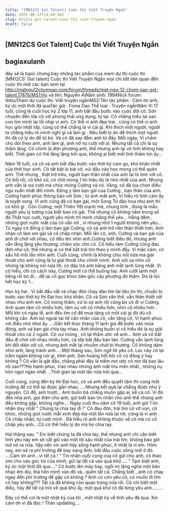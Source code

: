 ```yaml
---
title: "[MN12CS Got Talent] Cuộc thi Viết Truyện Ngắn"
date: 2025-06-12T14:40:48Z
slug: mn12cs-got-talent-cuoc-thi-viet-truyen-ngan
draft: false
---
```


## [MN12CS Got Talent] Cuộc thi Viết Truyện Ngắn

## bagiaxulanh

đây sẽ là topic chưng bày những tác phẩm của mem dự thi cuộc thi [MN12CS' Got talent] Cuộc thi Viết Truyện Ngắn
mọi chi tiết liên quan đến cuộc thi mời các bạn xem tại  http://matngu12chomsao.com/forum/threads/mat-ngu-12-chom-sao-got-talent.17876/MS1:Họ và tên: Nguyễn ÁiNăm sinh: 1994Nick forum: ibitsuTham dự cuộc thi: Viết truyện ngắnMS2:Tên tác phẩm : Cám ơn anh, ký ức một thời đã quaTác giả : Fiona Dao
Thể loại : Truyện ngắnNăm Vi 17 tuổi, cũng là cuối học kỳ 2 lớp 11, anh bắt đầu bước vào cuộc đời cô. Sơn chuyển đến lớp cô với phong thái ung dụng, tự tại. Cô chẳng hiểu tại sao con tim mình lại lỗi nhịp vì anh. Có thể vì anh đẹp trai , cũng có thể vì anh học giỏi nhất lớp, cũng có thể chẳng là vì cái gì. Khi thích một người, người ta chẳng hiểu rõ mình nghĩ gì và làm gì . Nếu biết lý do để thích một người thì đã có lý do để từ bỏ. Và cô đã say đắm anh từ đấy. Mỗi ngày, Vi chăm chú dõi theo anh, anh làm gì, anh nở nụ cười với ai. Nhưng tất cả chỉ là sự thầm lặng. Cô chính là đơn phương anh, thế nhưng anh lại vô tình không hay biết. Thời gian cứ thế lẳng lặng trôi qua, không ai biết mối tình thầm kín ấy...

Năm 18 tuổi, cả cô và anh bắt đầu bước vào thời kỳ cam go, khó khăn nhất của thời học sinh. Cô tất bật lo bài vở, vùi đầu vào học mong có thể quên anh. Thế nhưng , thật trớ trêu, người bạn thân nhất của anh lại tỏ tình với cô. Cô bối rối, cô khó xử, cô chờ mong 1 tín hiệu dù là nhỏ nhất của anh. Nhưng anh vẫn là vui cười mà chúc mừng Cường và cô. Vâng, cô đã lựa chọn điều ngu xuẩn nhất đời mình. Đồng ý làm bạn gái của Cường , bạn thân của anh. Cường hạnh phúc thông báo với Sơn ; từ ánh mắt anh, Vi hiểu rõ tình cảm ấy là tuyệt vong. Vì anh cũng đã có bạn gái, một Song Tử đào hoa như anh thì có khó gì . Còn Cường, một Thiên Yết mạnh mẽ, chung tình , đúng là mẫu người yêu lý tưởng của biết bao cô gái. Thế nhưng cô không nằm trong số đó.Thật nực cười, người yêu mình thì mình chẳng thể yêu... Hằng đêm , những giọt nước mắt của cô vẫn rơi , vì nhung nhớ 1 người không nên yêu... Từ ngày cô đồng ý làm bạn gái Cường, cô và anh trở nên thân thiết hơn. Anh nhận cô làm em gái và cô chấp nhận. Mỗi lần cô, anh, Cường và bạn gái của anh đi chơi với nhau, cô đều lén nhìn anh,Cường biết điều đó, nhưng anh vẫn lẳng lặng yêu thương, chăm sóc cho cô. Cô hiểu tâm Cường cũng đau đớn như cô, thế nhưng ai có thế bắt trái tim theo ý mình đấy. Vi mặc cảm, cô xấu hổ mỗi lần nhìn anh. Cuối cùng, chính là không chịu nổi nữa mà giải thoát cho anh cũng là tự giải thoát cho chính mình. Anh xót xa nhìn cô nhưng lại không nói nửa lời, cô đáp trả anh bằng ánh mắt lạnh lùng nhất. Vì cô hiểu, chỉ có cách này, Cường mới có thể buông tay. Anh cười lạnh một tiếng rồi bỏ đi....để lại cô gục khóc bên gốc cây phượng đỏ thắm. Đó là lúc hết học kỳ 1...



Học kỳ hai , Vi bắt đầu vất vả chạy đôn chạy đáo tìm tài liệu ôn thi, chuẩn bị bước vào thời kỳ thi Đại học khó khăn. Cô và Sơn vẫn thế, vẫn thân thiết với nhau như anh em. Cô mừng thầm, cứ lo sợ anh rồi cũng bỏ cô đi vì Cường. Anh quan tâm cô nhiều hơn, tâm sự với cô nhiều hơn, nhìn cô nhiều hơn . Mỗi khi có ngày lễ, anh đều tìm cớ để mua tặng cô một cái gì đó dù cô không cần. Anh bỏ ngoài tai lời cằn nhằn của cô, vẫn tặng cô, Vi hạnh phúc với điều nhỏ nhoi ấy. ....Gần kết thúc tháng 11 lạnh giá để bước vào mùa đông, anh và bạn gái chia tay nhau. Anh không buồn vì cô hiểu đó là sự giải thoát cho cả 2 người. Cô vui mừng , cô lại thầm ước về anh... Anh và cô bắt đầu đi chơi với nhau nhiều hơn, cả lớp bắt đầu bàn tán. Cường vẫn lạnh lùng khi đối diện với cô, nhưng ánh mắt lại nhuốm chút bi thương. Cô không dám nhìn anh, lảng tránh anh. ...Một tháng sau, Sơn ngở lời yêu cô. Lúc này cô lại trầm ngâm không nói gì, nhìn anh. Sơn hoảng hốt hỏi cô có đồng ý hay không ? Cô vẫn là gật đầu, chẳng phải đây là niềm mơ ước cô mơ đã bao lâu rồi sao???Họ hạnh phúc, trao nhau những ánh mắt trìu mến nhất., những nụ hôn ngọt ngào nhất ...Thời gian lại một lần nữa trôi qua...

Cuối cùng, cũng đến kỳ thi Đại học, cô và anh đều quyết tâm thi cùng một trường để có thể lại được gần nhau. ....Nhưng kết quả lại chẳng được như ý nguyện. Cô đỗ, anh trượt... Anh buồn bã chẳng muốn gặp ai, kể cả cô. Vi đã đến nhà anh, gọi điện cho anh, gửi biết bao tin nhắn cho anh thế nhưng anh đều không gặp, không nghe.... Ngày cuối thu năm cô 19 tuổi, anh gửi 1 tin nhắn duy nhất " Chúng ta chia tay đi !" Cô đau đớn, trái tim cô vỡ vụn, cô khóc, những giọt nước mắt xinh đẹp kia một lần nữa lại rơi, cũng là vì anh . Cô chấp nhận, tự cười mình . Đã hiểu rõ anh không thuộc về cô mà cứ cố chấp yêu anh....Cô có thể hiểu lý do mà họ chia tay.

Hai tháng sau. 
" Em biết chúng ta đã chia tay, thế nhưng anh chỉ cần biết tình yêu này em sẽ cất giữ vào một lời sâu nhất của trái tim, không bao giờ mở nó ra nữa. Vậy nên xin anh hãy sống hạnh phúc, ít nhất là vì em. Hôm nay, em sẽ ra phi trường để bay sang Anh, bắt đầu cuộc sống mới ở đó. ....Cám ơn anh...vì tất cả ! " Tin nhắn cuối cùng của cô gửi cho anh, cô tháo sim cho vào góc túi của mình, gửi lại tất cả vào quá khứ.....
" Tạm biệt anh, ký ức một thời đã qua...." 
Cô bước lên máy bay, ngồi im lặng nghe một bản nhạc êm diu, thả hồn mình vào đó và...quên tất cả. Chẳng biết , anh có chạy ngay đến phi trường để gặp cô không ? Anh có còn yêu cô, có muốn đi tìm cô hay không??? Tất cả đã không còn quan trọng nữa rồi. Cô chỉ biết một điều, hãy để tất cả trôi về quá khứ ấy, một quá khứ cô đã từng yêu anh......... 

Đây có thể coi là một nhật ký của tôi , một nhật ký về tình yêu đã qua. Xin cám ơn vì đã đọc ! Thân updating....